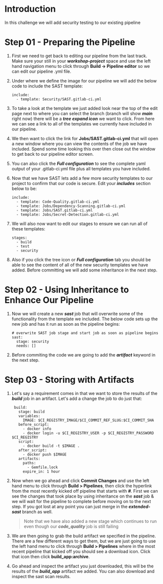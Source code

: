 # Introduction

In this challenge we will add security testing to our existing pipeline

# Step 01 - Preparing the Pipeline

1. First we need to get back to editing our pipeline from the last track. Make sure your still in your **_workshop-project_** space and use the left hand navigation menu to click through **Build -\> Pipeline editor** so we can edit our pipeline .yml file.
2. Under where we define the image for our pipeline we will add the below code to include the SAST template:

   ```plaintext
   include:
     - template: Security/SAST.gitlab-ci.yml
   ```
3. To take a look at the template we just added look near the top of the edit page next to where you can select the branch (branch will show **_main_** right now) there will be a **_tree expand icon_** we want to click. From here we can see a link to all of the templates we currently have included in our pipeline.
4. We then want to click the link for **Jobs/SAST.gitlab-ci.yml** that will open a new window where you can view the contents of the job we have included. Spend some time looking this over then close out the window to get back to our pipeline editor screen.
5. You can also click the **_Full configuration_** to see the complete yaml output of your .gitlab-ci.yml file plus all templates you have included.
6. Now that we have SAST lets add a few more security templates to our project to confirm that our code is secure. Edit your **_includes_** section below to be:

   ```plaintext
   include:
     - template: Code-Quality.gitlab-ci.yml
     - template: Jobs/Dependency-Scanning.gitlab-ci.yml
     - template: Jobs/SAST.gitlab-ci.yml
     - template: Jobs/Secret-Detection.gitlab-ci.yml
   ```
7. We will also now want to edit our stages to ensure we can run all of these templates:

   ```plaintext
   stages:
     - build
     - test
     - security
   ```
8. Also if you click the tree icon or **_Full configuration_** tab you should be able to see the content of all of the new security templates we have added. Before committing we will add some inheritance in the next step.

# Step 02 - Using Inheritance to Enhance Our Pipeline

1. Now we will create a new **_sast_** job that will overwrite some of the functionality from the template we included. The below code sets up the new job and has it run as soon as the pipeline begins:

   ```plaintext
   # overwrite SAST job stage and start job as soon as pipeline begins
   sast:
     stage: security
     needs: []
   ```
2. Before commiting the code we are going to add the **_artifact_** keyword in the next step.

# Step 03 - Storing with Artifacts

1. Let's say a requirement comes in that we want to store the results of the **_build_** job in an artifact. Let's add a change the job to do just that:

   ```plaintext
    build:
      stage: build
      variables:
        IMAGE: $CI_REGISTRY_IMAGE/$CI_COMMIT_REF_SLUG:$CI_COMMIT_SHA
      before_script:
        - docker info
        - docker login -u $CI_REGISTRY_USER -p $CI_REGISTRY_PASSWORD $CI_REGISTRY
      script:
        - docker build -t $IMAGE .
      after_script:
        - docker push $IMAGE
      artifacts:
        paths:
          - Gemfile.lock
        expire_in: 1 hour
   ```
2. Now when we go ahead and click **Commit Changes** and use the left hand menu to click through **Build \> Pipelines**, then click the hyperlink from the most recently kicked off pipeline that starts with **<span dir="">_#_</span>**. First we can see the changes that took place by using inheritance on the **_sast_** job & we will wait for the pipeline to complete before moving on to the next step. If you got lost at any point you can just merge in the **_extended-sast_** branch as well.

   > Note that we have also added a new stage which continues to run even though our **_code_quality_** job is still failing
3. We are then going to grab the build artifact we specified in the pipeline. There are a few different ways to get them, but we are just going to use the left hand menu to click through **Build \> Pipelines** where in the most recent pipeline that kicked off you should see a download icon. Click that icon then click **build_app:archive**.
4. Go ahead and inspect the artifact you just downloaded, this will be the results of the **_build_app_** artifact we added. You can also download and inspect the sast scan results.
